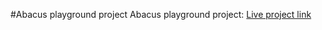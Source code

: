 #Abacus playground project
Abacus playground project: [Live project link](https://serengia.github.io/abacus-project/)
